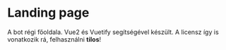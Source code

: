 # Landing page
A bot régi főoldala. Vue2 és Vuetify segítségével készült. A licensz így is vonatkozik rá, felhasználni **tilos**!
